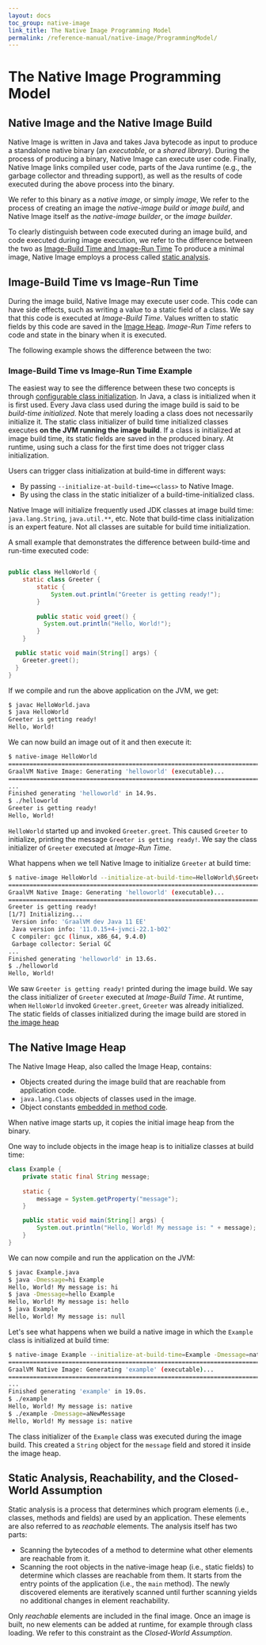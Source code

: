 ```yaml
---
layout: docs
toc_group: native-image
link_title: The Native Image Programming Model
permalink: /reference-manual/native-image/ProgrammingModel/
---
```


# The Native Image Programming Model

## Native Image and the Native Image Build
Native Image is written in Java and takes Java bytecode as input to produce a standalone native binary (an *executable*, or a *shared library*).
During the process of producing a binary, Native Image can execute user code.
Finally, Native Image links compiled user code, parts of the Java runtime (e.g., the garbage collector and threading support), as well as the results of code executed during the above process into the binary. 

We refer to this binary as a *native image*, or simply *image*,
We refer to the process of creating an image the *native-image build* or *image build*, and Native Image itself as the *native-image builder*, or the *image builder*.

To clearly distinguish between code executed during an image build, and code executed during image execution, we refer to the difference between the two as [Image-Build Time and Image-Run Time](#image-build-time-vs-image-run-time)
To produce a minimal image, Native Image employs a process called [static analysis](#static-analysis-reachability-and-the-closed-world-assumption).

## Image-Build Time vs Image-Run Time

During the image build, Native Image may execute user code.
This code can have side effects, such as writing a value to a static field of a class.
We say that this code is executed at *Image-Build Time*.
Values written to static fields by this code are saved in the [Image Heap](#the-native-image-heap).
*Image-Run Time* refers to code and state in the binary when it is executed.

The following example shows the difference between the two:

### Image-Build Time vs Image-Run Time Example

The easiest way to see the difference between these two concepts is through [configurable class initialization](ClassInitialization.md).
In Java, a class is initialized when it is first used.
Every Java class used during the image build is said to be *build-time initialized*.
Note that merely loading a class does not necessarily initialize it.
The static class initializer of build time initialized classes executes **on the JVM running the image build**.
If a class is initialized at image build time, its static fields are saved in the produced binary.
At runtime, using such a class for the first time does not trigger class initialization.

Users can trigger class initialization at build-time in different ways:
 - By passing `--initialize-at-build-time=<class>` to Native Image.
 - By using the class in the static initializer of a build-time-initialized class.

Native Image will initialize frequently used JDK classes at image build time: `java.lang.String`, `java.util.**`, etc.
Note that build-time class initialization is an expert feature.
Not all classes are suitable for build time initialization.

A small example that demonstrates the difference between build-time and run-time executed code:
```java

public class HelloWorld {
    static class Greeter {
        static {
            System.out.println("Greeter is getting ready!");
        }
        
        public static void greet() {
          System.out.println("Hello, World!");
        }
    }

  public static void main(String[] args) {
    Greeter.greet();
  }
}

```

If we compile and run the above application on the JVM, we get:
```bash
$ javac HelloWorld.java
$ java HelloWorld 
Greeter is getting ready!
Hello, World!
```

We can now build an image out of it and then execute it:
```bash
$ native-image HelloWorld
========================================================================================================================
GraalVM Native Image: Generating 'helloworld' (executable)...
========================================================================================================================
...
Finished generating 'helloworld' in 14.9s.
$ ./helloworld 
Greeter is getting ready!
Hello, World!
```

`HelloWorld` started up and invoked `Greeter.greet`.
This caused `Greeter` to initialize, printing the message `Greeter is getting ready!`.
We say the class initializer of `Greeter` executed at *Image-Run Time*.

What happens when we tell Native Image to initialize `Greeter` at build time:
```bash
$ native-image HelloWorld --initialize-at-build-time=HelloWorld\$Greeter
========================================================================================================================
GraalVM Native Image: Generating 'helloworld' (executable)...
========================================================================================================================
Greeter is getting ready!
[1/7] Initializing...                                                                                    (3.1s @ 0.15GB)
 Version info: 'GraalVM dev Java 11 EE'
 Java version info: '11.0.15+4-jvmci-22.1-b02'
 C compiler: gcc (linux, x86_64, 9.4.0)
 Garbage collector: Serial GC
...
Finished generating 'helloworld' in 13.6s.
$ ./helloworld 
Hello, World!
```

We saw `Greeter is getting ready!` printed during the image build.
We say the class initializer of `Greeter` executed at *Image-Build Time*.
At runtime, when `HelloWorld` invoked `Greeter.greet`, `Greeter` was already initialized.
The static fields of classes initialized during the image build are stored in [the image heap](#the-native-image-heap)

## The Native Image Heap
The Native Image Heap, also called the Image Heap, contains:
 - Objects created during the image build that are reachable from application code.
 - `java.lang.Class` objects of classes used in the image.
 - Object constants [embedded in method code](ReachabilityMetadata.md#computing-metadata-in-code).

When native image starts up, it copies the initial image heap from the binary.

One way to include objects in the image heap is to initialize classes at build time:
```java
class Example {
    private static final String message;
    
    static {
        message = System.getProperty("message");
    }

    public static void main(String[] args) {
        System.out.println("Hello, World! My message is: " + message);
    }
}
```

We can now compile and run the application on the JVM:
```bash
$ javac Example.java
$ java -Dmessage=hi Example
Hello, World! My message is: hi
$ java -Dmessage=hello Example 
Hello, World! My message is: hello
$ java Example
Hello, World! My message is: null
```

Let's see what happens when we build a native image in which the `Example` class is initialized at build time:
```bash
$ native-image Example --initialize-at-build-time=Example -Dmessage=native
================================================================================
GraalVM Native Image: Generating 'example' (executable)...
================================================================================
...
Finished generating 'example' in 19.0s.
$ ./example 
Hello, World! My message is: native
$ ./example -Dmessage=aNewMessage
Hello, World! My message is: native
```

The class initializer of the `Example` class was executed during the image build.
This created a `String` object for the `message` field and stored it inside the image heap.

## Static Analysis, Reachability, and the Closed-World Assumption

Static analysis is a process that determines which program elements (i.e., classes, methods and fields) are used by an application.
These elements are also referred to as *reachable* elements.
The analysis itself has two parts:
 - Scanning the bytecodes of a method to determine what other elements are reachable from it.
 - Scanning the root objects in the native-image heap (i.e., static fields) to determine which classes are reachable from them.
It starts from the entry points of the application (i.e., the `main` method).
The newly discovered elements are iteratively scanned until further scanning yields no additional changes in element reachability.

Only *reachable* elements are included in the final image.
Once an image is built, no new elements can be added at runtime, for example through class loading.
We refer to this constraint as the *Closed-World Assumption*.

